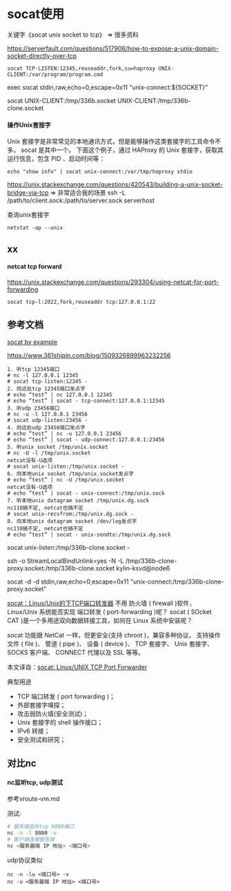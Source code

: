 # socat使用

关键字《socat unix socket to tcp》
=> 很多资料

https://serverfault.com/questions/517906/how-to-expose-a-unix-domain-socket-directly-over-tcp
```
socat TCP-LISTEN:12345,reuseaddr,fork,su=haproxy UNIX-CLIENT:/var/program/program.cmd
```

exec socat stdin,raw,echo=0,escape=0x11 "unix-connect:${SOCKET}"

socat UNIX-CLIENT:/tmp/336b.socket UNIX-CLIENT:/tmp/336b-clone.socket

#### 操作Unix套接字

Unix 套接字是非常常见的本地通讯方式，但是能够操作这类套接字的工具命令不多， socat 是其中一个。 下面这个例子，通过 HAProxy 的 Unix 套接字，获取其运行信息，包含 PID 、启动时间等：
```
echo "show info" | socat unix-connect:/var/tmp/haproxy stdio
```


https://unix.stackexchange.com/questions/420543/building-a-unix-socket-bridge-via-tcp
=> 非常适合我的场景
ssh -L /path/to/client.sock:/path/to/server.sock serverhost

查询unix套接字
```
netstat -ap --unix
```

## xx

#### netcat tcp forward

https://unix.stackexchange.com/questions/293304/using-netcat-for-port-forwarding
```
socat tcp-l:2022,fork,reuseaddr tcp:127.0.0.1:22
```

## 参考文档

[socat by example](https://www.bitkistl.com/2016/03/socat-by-example.html)

https://www.361shipin.com/blog/1509326899963232256

```
1. 听tcp 12345端口
# nc -l 127.0.0.1 12345
# socat tcp-listen:12345 -
2. 向远处tcp 12345端口发点字
# echo “test” | nc 127.0.0.1 12345
# echo “test” | socat - tcp-connect:127.0.0.1:12345
3. 听udp 23456端口
# nc -u -l 127.0.0.1 23456
# socat udp-listen:23456 -
4. 向远处udp 23456端口发点字
# echo “test” | nc -u 127.0.0.1 23456
# echo “test” | socat - udp-connect:127.0.0.1:23456
5. 听unix socket /tmp/unix.socket
# nc -U -l /tmp/unix.socket
netcat没有-U选项
# socat unix-listen:/tmp/unix.socket -
6. 向本地unix socket /tmp/unix.socket发点字
# echo “test” | nc -U /tmp/unix.socket
netcat没有-U选项
# echo “test” | socat - unix-connect:/tmp/unix.sock
7. 听本地unix datagram socket /tmp/unix.dg.sock
nc110搞不定, netcat也搞不定
# socat unix-recvfrom:/tmp/unix.dg.sock -
8. 向本地unix datagram socket /dev/log发点字
nc110搞不定, netcat也搞不定
# echo “test” | socat - unix-sendto:/tmp/unix.dg.sock
```

socat unix-listen:/tmp/336b-clone.socket -

ssh -o StreamLocalBindUnlink=yes -N -L /tmp/336b-clone-proxy.socket:/tmp/336b-clone.socket kylin-ksvd@node6

socat -d -d stdin,raw,echo=0,escape=0x11 "unix-connect:/tmp/336b-clone-proxy.socket"

[socat：Linux/Unix的下TCP端口转发器](https://fasionchan.com/network/translations/socat-linux-unix-tcp-port-forwarding/)
不用 防火墙 ( firewall )软件， Linux/Unix 系统能否实现 端口转发 ( port-forwarding )呢？ socat ( SOcket CAT )是一个多用途双向数据转接工具，如何在 Linux 系统中安装呢？

socat 功能跟 NetCat 一样，但更安全(支持 chroot )，兼容多种协议， 支持操作 文件 ( file )、 管道 ( pipe )、 设备 ( device )、 TCP 套接字、 Unix 套接字、 SOCKS 客户端、 CONNECT 代理以及 SSL 等等。

本文译自：[socat: Linux/UNIX TCP Port Forwarder](https://www.cyberciti.biz/faq/linux-unix-tcp-port-forwarding/)

典型用途
* TCP 端口转发 ( port forwarding )；
* 外部套接字嗅探；
* 攻击弱防火墙(安全测试)；
* Unix 套接字的 shell 操作接口；
* IPv6 转接；
* 安全测试和研究；

## 对比nc

#### nc监听tcp, udp测试

参考vroute-vm.md

测试:
```bash
# 服务端监听tcp 8080端口
nc -n -l 8080 -v
# 客户端连接服务端
nc <服务器端 IP 地址> <端口号>
```

udp协议类似
```
nc -n -lu <端口号> -v
nc -u <服务器端 IP 地址> <端口号>
```
